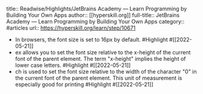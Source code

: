 title:: Readwise/Highlights/JetBrains Academy — Learn Programming by Building Your Own Apps
author:: [[hyperskill.org]]
full-title:: JetBrains Academy — Learn Programming by Building Your Own Apps
category:: #articles
url:: https://hyperskill.org/learn/step/10671

- In browsers, the font size is set to 16px by default. #Highlight #[[2022-05-21]]
- ex allows you to set the font size relative to the x-height of the current font of the parent element. The term "x-height" implies the height of lower case letters. #Highlight #[[2022-05-21]]
- ch is used to set the font size relative to the width of the character "0" in the current font of the parent element. This unit of measurement is especially good for printing #Highlight #[[2022-05-21]]